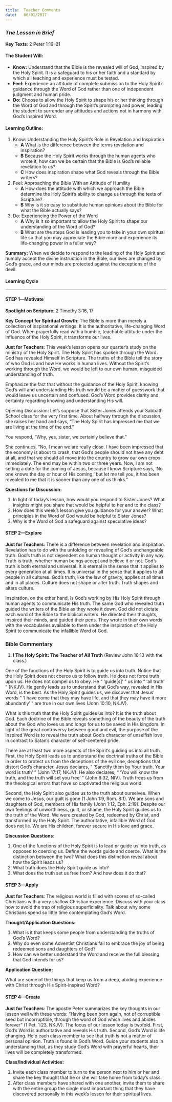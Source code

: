```yaml
---
title:  Teacher Comments
date:   06/01/2017
---
```


### _The Lesson in Brief_

**Key Texts**: 2 Peter 1:19–21

#### **The Student Will:**
- **Know:** Understand that the Bible is the revealed will of God, inspired by the Holy Spirit. It is a safeguard to his or her faith and a standard by which all teaching and experience must be tested.
- **Feel:** Experience an attitude of complete submission to the Holy Spirit’s guidance through the Word of God rather than one of independent judgment and human pride.
- **Do:** Choose to allow the Holy Spirit to shape his or her thinking through the Word of God and through the Spirit’s prompting and power, leading the student to surrender any attitudes and actions not in harmony with God’s Inspired Word.

#### **Learning Outline:**
1. Know: Understanding the Holy Spirit’s Role in Revelation and Inspiration 
   + **A** What is the difference between the terms revelation and inspiration?
   + **B** Because the Holy Spirit works through the human agents who wrote it, how can we be certain that the Bible is God’s reliable revelation to us?
   + **C** How does inspiration shape what God reveals through the Bible writers?
2. Feel: Approaching the Bible With an Attitude of Humility
   + **A** How does the attitude with which we approach the Bible determine the Holy Spirit’s ability to change us through the texts of Scripture?
   + **B** Why is it so easy to substitute human opinions about the Bible for what the Bible actually says?
3. Do: Experiencing the Power of the Word
   + **A** Why is it so important to allow the Holy Spirit to shape our understanding of the Word of God?
   + **B** What are the steps God is leading you to take in your own spiritual life so that you may appreciate the Bible more and experience its life-changing power in a fuller way?
 
**Summary:** When we decide to respond to the leading of the Holy Spirit and humbly accept the divine instruction in the Bible, our lives are changed by God’s grace, and our minds are protected against the deceptions of the devil.

#### **Learning Cycle**
------

#### STEP 1—Motivate

**Spotlight on Scripture**: 2 Timothy 3:16, 17

**Key Concept for Spiritual Growth**: The Bible is more than merely a collection of inspirational writings. It is the authoritative, life-changing Word of God. When prayerfully read with a humble, teachable attitude under the influence of the Holy Spirit, it transforms our lives.

**Just for Teachers**: This week’s lesson opens our quarter’s study on the ministry of the Holy Spirit. The Holy Spirit has spoken through the Word. God has revealed Himself in Scripture. The truths of the Bible tell the story of who God is and how He works in human lives. Without the Spirit’s working through the Word, we would be left to our own human, misguided understanding of truth. 

Emphasize the fact that without the guidance of the Holy Spirit, knowing God’s will and understanding His truth would be a matter of guesswork that would leave us uncertain and confused. God’s Word provides clarity and certainty regarding knowing and understanding His will.

Opening Discussion: Let’s suppose that Sister Jones attends your Sabbath School class for the very first time. About halfway through the discussion, she raises her hand and says, “The Holy Spirit has impressed me that we are living at the time of the end.” 

You respond, “Why, yes, sister, we certainly believe that.” 

She continues, “No, I mean we are really close. I have been impressed that the economy is about to crash, that God’s people should not have any debt at all, and that we should all move into the country to grow our own crops immediately. The end may be within two or three years. Now, I am not setting a date for the coming of Jesus, because I know Scripture says, ‘No one knows the day or hour of His coming,’ but let me tell you, it has been revealed to me that it is sooner than any one of us thinks.”

**Questions for Discussion:** 

1. In light of today’s lesson, how would you respond to Sister Jones? What insights might you share that would be helpful to her and to the class?
2. How does this week’s lesson give you guidance for your answer? What principles in the Word of God would be helpful to Sister Jones?
3. Why is the Word of God a safeguard against speculative ideas?

#### STEP 2—Explore

**Just for Teachers**: There is a difference between revelation and inspiration. Revelation has to do with the unfolding or revealing of God’s unchangeable truth. God’s truth is not dependent on human thought or activity in any way. Truth is truth, whether human beings accept and believe it or not. God’s truth is both eternal and universal. It is eternal in the sense that it applies to every generation at all times. It is universal in the sense that it applies to all people in all cultures. God’s truth, like the law of gravity, applies at all times and in all places. Culture does not shape or alter truth. Truth shapes and alters culture.

Inspiration, on the other hand, is God’s working by His Holy Spirit through human agents to communicate His truth. The same God who revealed truth guided the writers of the Bible as they wrote it down. God did not dictate each word of the Bible to the biblical writers. He directed their thoughts, inspired their minds, and guided their pens. They wrote in their own words with the vocabularies available to them under the inspiration of the Holy Spirit to communicate the infallible Word of God.

### **Bible Commentary**

1. **I The Holy Spirit: The Teacher of All Truth** (Review John 16:13 with the class.)

One of the functions of the Holy Spirit is to guide us into truth. Notice that the Holy Spirit does not coerce us to follow truth. He does not force truth upon us. He does not compel us to obey. He “ ‘guide[s]’ ” us into “ ‘all truth’ ” (NKJV). He gently leads us to understand that God’s way, revealed in His Word, is the best. As the Holy Spirit guides us, we discover that Jesus’ words “ ‘I have come that they may have life, and that they may have it more abundantly’ ” are true in our own lives (John 10:10, NKJV). 

What is this truth that the Holy Spirit guides us into? It is the truth about God. Each doctrine of the Bible reveals something of the beauty of the truth about the God who loves us and longs for us to be saved in His kingdom. In light of the great controversy between good and evil, the purpose of the Inspired Word is to reveal the truth about God’s character of unselfish love in contrast to Satan’s character of self-centered pride. 

There are at least two more aspects of the Spirit’s guiding us into all truth. First, the Holy Spirit leads us to understand the doctrinal truths of the Bible in order to protect us from the deceptions of the evil one, deceptions that distort God’s character. Jesus declares, “ ‘Sanctify them by Your truth. Your word is truth’ ” (John 17:17, NKJV). He also declares, “ ‘You will know the truth, and the truth will set you free’ ” (John 8:32, NIV). Truth frees us from the theological errors that have so captivated the religious world. 

Second, the Holy Spirit also guides us to the truth about ourselves. When we come to Jesus, our guilt is gone (1 John 1:9, Rom. 8:1). We are sons and daughters of God, members of His family (John 1:12, Eph. 2:19). Despite our own feelings of unworthiness, guilt, or shame, the Holy Spirit guides us to the truth of the Word. We were created by God, redeemed by Christ, and transformed by the Holy Spirit. The authoritative, infallible Word of God does not lie. We are His children, forever secure in His love and grace.

**Discussion Questions**: 

1. One of the functions of the Holy Spirit is to lead or guide us into truth, as opposed to coercing us. Define the words guide and coerce. What is the distinction between the two? What does this distinction reveal about how the Spirit leads us?
2. What truth does the Holy Spirit guide us into?
3. What does the truth set us free from? And how does it do that?

#### STEP 3—Apply

**Just for Teachers**: The religious world is filled with scores of so-called Christians with a very shallow Christian experience. Discuss with your class how to avoid the trap of religious superficiality. Talk about why some Christians spend so little time contemplating God’s Word.

**Thought/Application Questions:**

1. What is it that keeps some people from understanding the truths of God’s Word?
2. Why do even some Adventist Christians fail to embrace the joy of being redeemed sons and daughters of God?
3. How can we better understand the Word and receive the full blessing that God intends for us?

**Application Question:**

What are some of the things that keep us from a deep, abiding experience with Christ through His Spirit-inspired Word?

#### STEP 4—Create

**Just for Teachers**: The apostle Peter summarizes the key thoughts in our lesson well with these words: “Having been born again, not of corruptible seed but incorruptible, through the word of God which lives and abides forever” (1 Pet. 1:23, NKJV). The focus of our lesson today is twofold. First, God’s Word is authoritative and reveals His truth. Second, God’s Word is life changing. Help each class member to see that truth is not a matter of personal opinion. Truth is found in God’s Word. Guide your students also in understanding that, as they study God’s Word with prayerful hearts, their lives will be completely transformed.

**Class/Individual Activities:**

1. Invite each class member to turn to the person next to him or her and share the key thought that he or she will take home from today’s class.
2. After class members have shared with one another, invite them to share with the entire group the single most important thing that they have discovered personally in this week’s lesson for their spiritual lives.